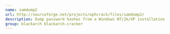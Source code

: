 ```yaml
---
name: samdump2
url: http://sourceforge.net/projects/ophcrack/files/samdump2/
description: Dump password hashes from a Windows NT/2k/XP installation URL : http://sourceforge.
group: blackarch blackarch-cracker
---
```

